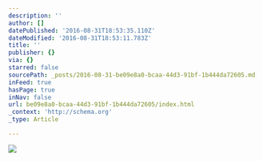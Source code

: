 ```yaml
---
description: ''
author: []
datePublished: '2016-08-31T18:53:35.110Z'
dateModified: '2016-08-31T18:53:11.783Z'
title: ''
publisher: {}
via: {}
starred: false
sourcePath: _posts/2016-08-31-be09e8a0-bcaa-44d3-91bf-1b444da72605.md
inFeed: true
hasPage: true
inNav: false
url: be09e8a0-bcaa-44d3-91bf-1b444da72605/index.html
_context: 'http://schema.org'
_type: Article

---
```

![](https://the-grid-user-content.s3-us-west-2.amazonaws.com/7fdef33b-a335-4b47-b8a9-f9cc38261511.png)